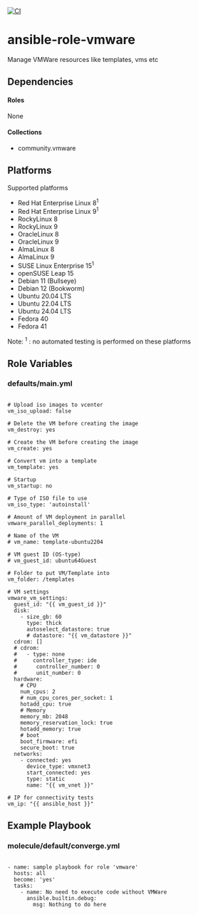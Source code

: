 [![CI](https://github.com/de-it-krachten/ansible-role-vmware/workflows/CI/badge.svg?event=push)](https://github.com/de-it-krachten/ansible-role-vmware/actions?query=workflow%3ACI)


# ansible-role-vmware

Manage VMWare resources like templates, vms etc



## Dependencies

#### Roles
None

#### Collections
- community.vmware

## Platforms

Supported platforms

- Red Hat Enterprise Linux 8<sup>1</sup>
- Red Hat Enterprise Linux 9<sup>1</sup>
- RockyLinux 8
- RockyLinux 9
- OracleLinux 8
- OracleLinux 9
- AlmaLinux 8
- AlmaLinux 9
- SUSE Linux Enterprise 15<sup>1</sup>
- openSUSE Leap 15
- Debian 11 (Bullseye)
- Debian 12 (Bookworm)
- Ubuntu 20.04 LTS
- Ubuntu 22.04 LTS
- Ubuntu 24.04 LTS
- Fedora 40
- Fedora 41

Note:
<sup>1</sup> : no automated testing is performed on these platforms

## Role Variables
### defaults/main.yml
<pre><code>
# Upload iso images to vcenter
vm_iso_upload: false

# Delete the VM before creating the image
vm_destroy: yes

# Create the VM before creating the image
vm_create: yes

# Convert vm into a template
vm_template: yes

# Startup
vm_startup: no

# Type of ISO file to use
vm_iso_type: 'autoinstall'

# Amount of VM deployment in parallel
vmware_parallel_deployments: 1

# Name of the VM
# vm_name: template-ubuntu2204

# VM guest ID (OS-type)
# vm_guest_id: ubuntu64Guest

# Folder to put VM/Template into
vm_folder: /templates

# VM settings
vmware_vm_settings:
  guest_id: "{{ vm_guest_id }}"
  disk:
    - size_gb: 60
      type: thick
      autoselect_datastore: true
      # datastore: "{{ vm_datastore }}"
  cdrom: []
  # cdrom:
  #   - type: none
  #     controller_type: ide
  #      controller_number: 0
  #      unit_number: 0
  hardware:
    # CPU
    num_cpus: 2
    # num_cpu_cores_per_socket: 1
    hotadd_cpu: true
    # Memory
    memory_mb: 2048
    memory_reservation_lock: true
    hotadd_memory: true
    # boot
    boot_firmware: efi
    secure_boot: true
  networks:
    - connected: yes
      device_type: vmxnet3
      start_connected: yes
      type: static
      name: "{{ vm_vnet }}"

# IP for connectivity tests
vm_ip: "{{ ansible_host }}"
</pre></code>




## Example Playbook
### molecule/default/converge.yml
<pre><code>
- name: sample playbook for role 'vmware'
  hosts: all
  become: 'yes'
  tasks:
    - name: No need to execute code without VMWare
      ansible.builtin.debug:
        msg: Nothing to do here
</pre></code>
